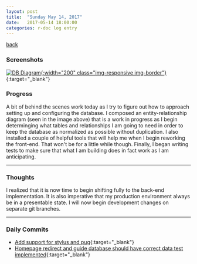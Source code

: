 ```yaml
---
layout: post
title:  "Sunday May 14, 2017"
date:   2017-05-14 18:00:00
categories: r-doc log entry
---
```


[back](/r-doc/summaries)

### Screenshots

[![DB Diagram]({{site.baseurl}}/images/week1/05-14-db.png){:width="200" class="img-responsive img-border"}]({{site.baseurl}}/images/week1/05-14-db.png){:target="_blank"}

### Progress

A bit of behind the scenes work today as I try to figure out how to approach setting up and configuring the database. I composed an entity-relationship diagram (seen in the image above) that is a work in progress as I begin determinging what tables and relationships I am going to need in order to keep the database as normalized as possible without duplication. I also installed a couple of helpful tools that will help me when I begin reworking the front-end. That won't be for a little while though. Finally, I began writing tests to make sure that what I am building does in fact work as I am anticipating.

---

### Thoughts 

I realized that it is now time to begin shifting fully to the back-end implementation. It is also imperative that my production environment always be in a presentable state. I will now begin development changes on separate git branches.

---

### Daily Commits

- [Add support for stylus and pug](https://github.com/roberthamel/r-doc/commit/4a2e846cb968180942d02641cd0b1990eb11bce5){:target="_blank"}
- [Homepage redirect and guide database should have correct data test implemented](https://github.com/roberthamel/r-doc/commit/acea74097cc1814212a42e1d71573e569f8d19c3){:target="_blank"}